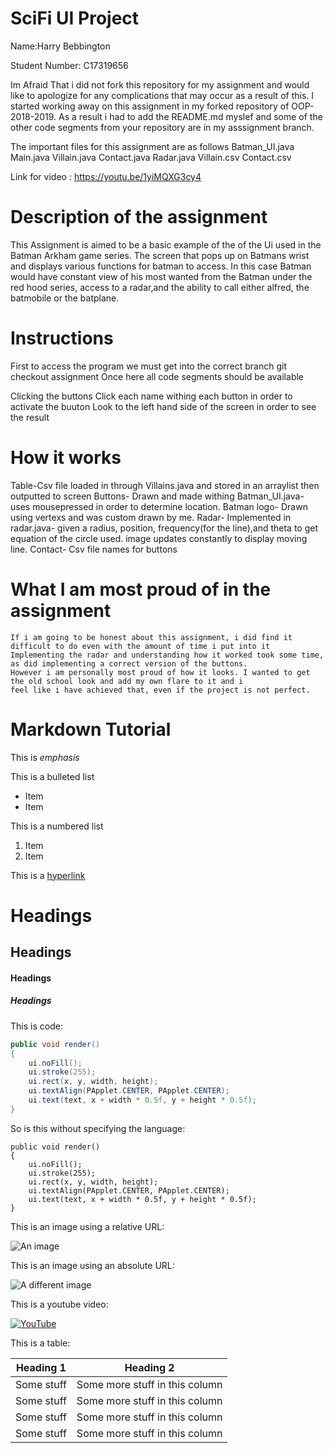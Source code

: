 # SciFi UI Project

Name:Harry Bebbington

Student Number: C17319656


Im Afraid That i did not fork this repository for my assignment and would like to apologize for any complications that may occur 
as a result of this. I started working away on this assignment in my forked repository of OOP-2018-2019. As a result i had to add
the README.md myslef and some of the other code segments from your repository are in my asssignment branch.

The important files for this assignment are as follows
Batman_UI.java
Main.java
Villain.java
Contact.java
Radar.java
Villain.csv
Contact.csv

Link for video : https://youtu.be/1yiMQXG3cy4

# Description of the assignment
This Assignment is aimed to be a basic example of the of the Ui used in
the Batman Arkham game series. The screen that pops up on Batmans wrist and 
displays various functions for batman to access. In this case Batman would have constant
view of his most wanted from the Batman under the red hood series, access to a radar,and the
ability to call either alfred, the batmobile or the batplane.

# Instructions
First to access the program we must get into the correct branch
git checkout assignment
Once here all code segments should be available 

Clicking the buttons
	Click each name withing each button in order to activate the buuton
	Look to the left hand side of the screen in order to see the result

# How it works
Table-Csv file loaded in through Villains.java and stored in an arraylist then outputted to screen
Buttons- Drawn and made withing Batman_UI.java- uses mousepressed in order to determine location.
Batman logo- Drawn using vertexs and was custom drawn by me.
Radar- Implemented in radar.java- given a radius, position, frequency(for the line),and theta to get equation of the circle used.
	image updates constantly to display moving line.
Contact- Csv file names for buttons
	

# What I am most proud of in the assignment
	If i am going to be honest about this assignment, i did find it difficult to do even with the amount of time i put into it
	Implementing the radar and understanding how it worked took some time, as did implementing a correct version of the buttons.
	However i am personally most proud of how it looks. I wanted to get the old school look and add my own flare to it and i 
	feel like i have achieved that, even if the project is not perfect.

# Markdown Tutorial

This is *emphasis*

This is a bulleted list

- Item
- Item

This is a numbered list

1. Item
1. Item

This is a [hyperlink](http://bryanduggan.org)

# Headings
## Headings
#### Headings
##### Headings

This is code:

```Java
public void render()
{
	ui.noFill();
	ui.stroke(255);
	ui.rect(x, y, width, height);
	ui.textAlign(PApplet.CENTER, PApplet.CENTER);
	ui.text(text, x + width * 0.5f, y + height * 0.5f);
}
```

So is this without specifying the language:

```
public void render()
{
	ui.noFill();
	ui.stroke(255);
	ui.rect(x, y, width, height);
	ui.textAlign(PApplet.CENTER, PApplet.CENTER);
	ui.text(text, x + width * 0.5f, y + height * 0.5f);
}
```

This is an image using a relative URL:

![An image](images/p8.png)

This is an image using an absolute URL:

![A different image](https://bryanduggandotorg.files.wordpress.com/2019/02/infinite-forms-00045.png?w=595&h=&zoom=2)

This is a youtube video:

[![YouTube](http://img.youtube.com/vi/J2kHSSFA4NU/0.jpg)](https://www.youtube.com/watch?v=J2kHSSFA4NU)

This is a table:

| Heading 1 | Heading 2 |
|-----------|-----------|
|Some stuff | Some more stuff in this column |
|Some stuff | Some more stuff in this column |
|Some stuff | Some more stuff in this column |
|Some stuff | Some more stuff in this column |

